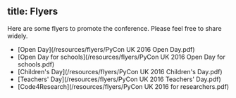 title: Flyers
---

Here are some flyers to promote the conference.
Please feel free to share widely.

* [Open Day](/resources/flyers/PyCon UK 2016 Open Day.pdf)
* [Open Day for schools](/resources/flyers/PyCon UK 2016 Open Day for schools.pdf)
* [Children's Day](/resources/flyers/PyCon UK 2016 Children's Day.pdf)
* [Teachers' Day](/resources/flyers/PyCon UK 2016 Teachers' Day.pdf)
* [Code4Research](/resources/flyers/PyCon UK 2016 for researchers.pdf)
